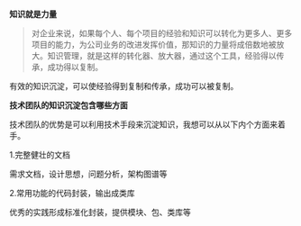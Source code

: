 **知识就是力量**

> 对企业来说，如果每个人、每个项目的经验和知识可以转化为更多人、更多项目的能力，为公司业务的改进发挥价值，那知识的力量将成倍数地被放大。知识管理，就是这样的转化器、放大器，通过这个工具，经验得以传承，成功得以复制。

有效的知识沉淀，可以使经验得到复制和传承，成功可以被复制。

**技术团队的知识沉淀包含哪些方面**

技术团队的优势是可以利用技术手段来沉淀知识，我想可以从以下内个方面来着手。

1.完整健壮的文档

需求文档，设计思想，问题分析，架构图谱等

2.常用功能的代码封装，输出成类库

优秀的实践形成标准化封装，提供模块、包、类库等
